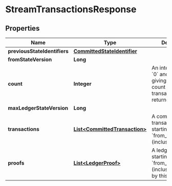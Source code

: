 

# StreamTransactionsResponse


## Properties

| Name | Type | Description | Notes |
|------------ | ------------- | ------------- | -------------|
|**previousStateIdentifiers** | [**CommittedStateIdentifier**](CommittedStateIdentifier.md) |  |  [optional] |
|**fromStateVersion** | **Long** |  |  |
|**count** | **Integer** | An integer between &#x60;0&#x60; and &#x60;10000&#x60;, giving the total count of transactions in the returned response |  |
|**maxLedgerStateVersion** | **Long** |  |  |
|**transactions** | [**List&lt;CommittedTransaction&gt;**](CommittedTransaction.md) | A committed transactions list starting from the &#x60;from_state_version&#x60; (inclusive). |  |
|**proofs** | [**List&lt;LedgerProof&gt;**](LedgerProof.md) | A ledger proof list starting from &#x60;from_state_version&#x60; (inclusive) stored by this node. |  [optional] |



